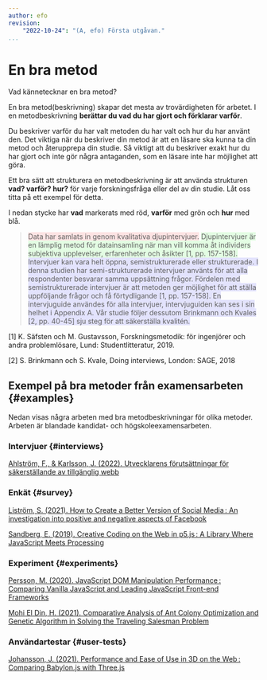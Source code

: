 ```yaml
---
author: efo
revision:
    "2022-10-24": "(A, efo) Första utgåvan."
...
```

En bra metod
=======================

Vad kännetecknar en bra metod?

En bra metod(beskrivning) skapar det mesta av trovärdigheten för arbetet. I en metodbeskrivning __berättar du vad du har gjort och förklarar varför__.

Du beskriver varför du har valt metoden du har valt och hur du har använt den. Det viktiga när du beskriver din metod är att en läsare ska kunna ta din metod och återupprepa din studie. Så viktigt att du beskriver exakt hur du har gjort och inte gör några antaganden, som en läsare inte har möjlighet att göra.

Ett bra sätt att strukturera en metodbeskrivning är att använda strukturen **vad? varför? hur?** för varje forskningsfråga eller del av din studie. Låt oss titta på ett exempel för detta.

I nedan stycke har **vad** markerats med röd, **varför** med grön och **hur** med blå.

> <span style="background-color: rgba(255, 0, 0, 0.1)">Data har samlats in genom kvalitativa djupintervjuer.</span> <span style="background-color: rgba(0, 255, 0, 0.1)">Djupintervjuer är en lämplig metod för datainsamling när man vill komma åt individers subjektiva upplevelser, erfarenheter och åsikter [1, pp. 157-158].</span> <span style="background-color: rgba(0, 0, 255, 0.1)">Intervjuer kan vara helt öppna, semistrukturerade eller strukturerade. I denna studien har semi-strukturerade intervjuer använts för att alla respondenter besvarar samma uppsättning frågor. Fördelen med semistrukturerade intervjuer är att metoden ger möjlighet för att ställa uppföljande frågor och få förtydligande [1, pp. 157-158]. En intervjuguide användes för alla intervjuer, intervjuguiden kan ses i sin helhet i Appendix A. Vår studie följer dessutom Brinkmann och Kvales [2,
pp. 40-45] sju steg för att säkerställa kvalitén.</span>

[1] K. Säfsten och M. Gustavsson, Forskningsmetodik: för ingenjörer och andra
problemlösare, Lund: Studentlitteratur, 2019.

[2] S. Brinkmann och S. Kvale, Doing interviews, London: SAGE, 2018




Exempel på bra metoder från examensarbeten {#examples}
-----------------------------------

Nedan visas några arbeten med bra metodbeskrivningar för olika metoder. Arbeten är blandade kandidat- och högskoleexamensarbeten.



### Intervjuer {#interviews}

[Ahlström, F., & Karlsson, J. (2022). Utvecklarens förutsättningar för säkerställande av tillgänglig webb](http://urn.kb.se/resolve?urn=urn:nbn:se:bth-23039)



### Enkät {#survey}

[Liström, S. (2021). How to Create a Better Version of Social Media : An investigation into positive and negative aspects of Facebook](http://urn.kb.se/resolve?urn=urn:nbn:se:bth-21462)

[Sandberg, E. (2019). Creative Coding on the Web in p5.js : A Library Where JavaScript Meets Processing](http://urn.kb.se/resolve?urn=urn:nbn:se:bth-17941)



### Experiment {#experiments}

[Persson, M. (2020). JavaScript DOM Manipulation Performance : Comparing Vanilla JavaScript and Leading JavaScript Front-end Frameworks](http://urn.kb.se/resolve?urn=urn:nbn:se:bth-19531)

[Mohi El Din, H. (2021). Comparative Analysis of Ant Colony Optimization and Genetic Algorithm in Solving the Traveling Salesman Problem](http://urn.kb.se/resolve?urn=urn:nbn:se:bth-21520)



### Användartestar {#user-tests}

[Johansson, J. (2021). Performance and Ease of Use in 3D on the Web : Comparing Babylon.js with Three.js](http://urn.kb.se/resolve?urn=urn:nbn:se:bth-20977)
